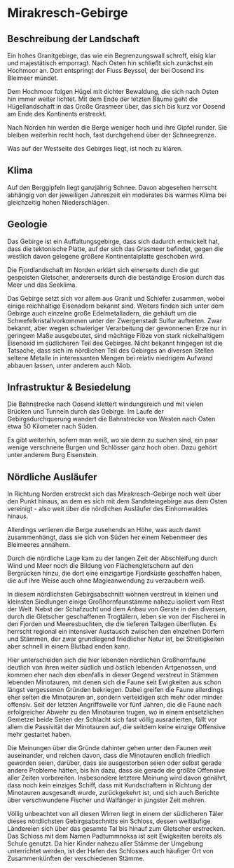 # Mirakresch-Gebirge
## Beschreibung der Landschaft
Ein hohes Granitgebirge, das wie ein Begrenzungswall schroff, eisig klar und majestätisch emporragt.
Nach Osten hin schließt sich zunächst ein Hochmoor an. 
Dort entspringt der Fluss Beyssel, der bei Oosend ins Bleimeer mündet.

Dem Hochmoor folgen Hügel mit dichter Bewaldung, die sich nach Osten hin immer weiter lichtet. 
Mit dem Ende der letzten Bäume geht die Hügellandschaft in das Große Grasmeer über, das sich bis kurz vor Oosend am Ende des Kontinents erstreckt.

Nach Norden hin werden die Berge weniger hoch und ihre Gipfel runder. Sie bleiben weiterhin recht hoch, fast durchgehend über der Schneegrenze.

Was auf der Westseite des Gebirges liegt, ist noch zu klären.

## Klima
Auf den Berggipfeln liegt ganzjährig Schnee. Davon abgesehen herrscht abhängig von der jeweiligen Jahreszeit ein moderates bis warmes Klima bei gleichzeitig hohen Niederschlägen.

## Geologie
Das Gebirge ist ein Auffaltungsgebirge, dass sich dadurch entwickelt hat, dass die tektonische Platte, auf der sich das Grasmeer befindet, gegen die westlich davon gelegene größere Kontinentalplatte geschoben wird.

Die Fjordlandschaft im Norden erklärt sich einerseits durch die gut gespeisten Gletscher, andererseits durch die beständige Erosion durch das Meer und das Seeklima.

Das Gebirge setzt sich vor allem aus Granit und Schiefer zusammen, wobei einige reichhaltige Eisenadern bekannt sind. 
Weiters finden sich unter dem Gebirge auch einzelne große Edelmetalladern, die gehäuft um die Schwefelkristallvorkommen unter der Zwergenstadt Sulfur auftreten. 
Zwar bekannt, aber wegen schwieriger Verarbeitung der gewonnenen Erze nur in geringem Maße ausgebeutet, sind mächtige Flöze von stark nickelhaltigem Eisenoxid im südlicheren Teil des Gebirges. 
Nicht bekannt hingegen ist die Tatsache, dass sich im nördlichen Teil des Gebirges an diversen Stellen seltene Metalle in interessanten Mengen bei relativ niedrigem Aufwand abbauen lassen, unter anderem auch Niob.

## Infrastruktur & Besiedelung
Die Bahnstrecke nach Oosend klettert windungsreich und mit vielen Brücken und Tunneln durch das Gebirge. 
Im Laufe der Gebirgsdurchquerung wandert die Bahnstrecke von Westen nach Osten etwa 50 Kilometer nach Süden.

Es gibt weiterhin, sofern man weiß, wo sie denn zu suchen sind, ein paar wenige verschneite Burgen und Schlösser ganz hoch oben. 
Dazu gehört unter anderem Burg Eisenstein.

## Nördliche Ausläufer
In Richtung Norden erstreckt sich das Mirakresch-Gebirge noch weit über den Punkt hinaus, an dem es sich mit dem Sandsteingebirge aus dem Osten vereinigt  -  also weit über die nördlichen Ausläufer des Einhornwaldes hinaus. 

Allerdings verlieren die Berge zusehends an Höhe, was auch damit zusammenhängt, dass sie sich von Süden her einem Nebenmeer des Bleimeeres annähern.

Durch die nördliche Lage kam zu der langen Zeit der Abschleifung durch Wind und Meer noch die Bildung von Flächengletschern auf den Bergrücken hinzu, die dort eine einzigartige Fjordküste geschaffen haben, die auf ihre Weise auch ohne Magieanwendung zu verzaubern weiß.

In diesem nördlichsten Gebirgsabschnitt wohnen verstreut in kleinen und kleinsten Siedlungen einige Großhornfaunstämme nahezu isoliert vom Rest der Welt.
Nebst der Schafzucht und dem Anbau von Gerste in den diversen, durch die Gletscher geschaffenen Trogtälern, leben sie von der Fischerei in den Fjorden und Meeresbuchten, die die tieferen Tallagen überfluten. 
Es herrscht regional ein intensiver Austausch zwischen den einzelnen Dörfern und Stämmen, der zwar grundlegend friedlicher Natur ist, bei Streitigkeiten aber schnell in einem Blutbad enden kann. 

Hier unterscheiden sich die hier lebenden nördlichen Großhornfaune deutlich von ihren weiter südlich und östlich lebenden Artgenossen, und kommen eher nach den ebenfalls in dieser Gegend verstreut in Stämmen lebenden Minotauren, mit denen sich die Faune seit Ewigkeiten aus schon längst vergessenen Gründen bekriegen. 
Dabei greifen die Faune allerdings eher selten die Minotauren an, sondern verteidigen sich mehr oder minder offensiv. 
Seit der letzten Angriffswelle vor fünf Jahren, die die Faune nach erfolgreicher Abwehr zu den Minotauren trugen, wo in einem entsetzlichen Gemetzel beide Seiten der Schlacht sich fast völlig ausradierten, fällt vor allem die Passivität der Minotauren auf, die seitdem keine einzige Offensive mehr gestartet haben. 

Die Meinungen über die Gründe dahinter gehen unter den Faunen weit auseinander, und reichen davon, dass die Minotauren endlich friedlich geworden seien, darüber, dass sie ausgestorben seien oder selbst gerade andere Probleme hätten, bis hin dazu, dass sie gerade die größte Offensive aller Zeiten vorbereiten.
Insbesondere letztere Meinung wird davon genährt, dass noch kein einziges Schiff, dass mit Kundschaftern in Richtung der Minotauren ausgesandt wurde, zurückgekehrt ist, und sich auch Berichte über verschwundene Fischer und Walfänger in jüngster Zeit mehren.

Völlig unbeachtet von all diesen Wirren liegt in einem der südlicheren Täler dieses nördlichsten Gebirgsabschnitts ein Schloss, dessen weitläufige Ländereien sich über das gesamte Tal bis hinauf zum Gletscher erstrecken. 
Das Schloss mit dem Namen Padtummnoksa ist seit Ewigkeiten bereits als Schule genutzt. 
Da hier Kinder nahezu aller Stämme der Umgebung unterrichtet werden, ist der Hafen des Schlosses auch häufiger Ort von Zusammenkünften der verschiedenen Stämme.
